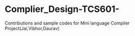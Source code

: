 # Complier_Design-TCS601-
Contributions and sample codes for Mini language Compiler Project(Jai,Vibhor,Gaurav)

